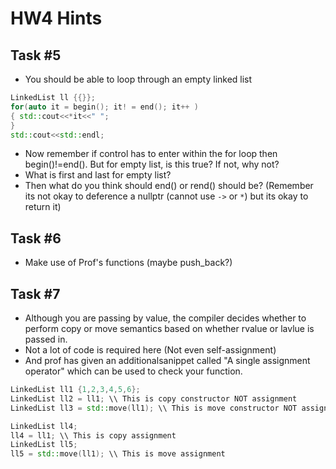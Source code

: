 # HW4 Hints

## Task #5
- You should be able to loop through an empty linked list
```c++
LinkedList ll {{}};
for(auto it = begin(); it! = end(); it++ )
{ std::cout<<*it<<" ";
}
std::cout<<std::endl;
```
- Now remember if control has to enter within the for loop then begin()!=end(). But for empty list, is this true? If not, why not?
- What is first and last for empty list?
- Then what do you think should end() or rend() should be? (Remember its not okay to deference a nullptr (cannot use `->` or `*`) but its okay to return it)

## Task #6
- Make use of Prof's functions (maybe push_back?)

## Task #7
- Although you are passing by value, the compiler decides whether to perform copy or move semantics based on whether rvalue or lavlue is passed in.
- Not a lot of code is required here (Not even self-assignment)
- And prof has given an additionalsanippet called "A single assignment operator" which can be used to check your function.
```c++
LinkedList ll1 {1,2,3,4,5,6};
LinkedList ll2 = ll1; \\ This is copy constructor NOT assignment 
LinkedList ll3 = std::move(ll1); \\ This is move constructor NOT assignment

LinkedList ll4;
ll4 = ll1; \\ This is copy assignment
LinkedList ll5;
ll5 = std::move(ll1); \\ This is move assignment
```
